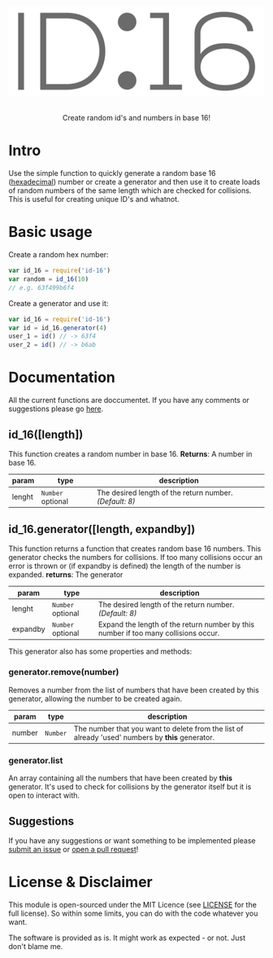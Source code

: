 <p align="center">
  <img src="assets/id-16.png" alt="id-16 logo">
  <br/><br/>
</p>
<p align="center">
   Create random id's and numbers in base 16!
</p>

# Intro
Use the simple function to quickly generate a random base 16 ([hexadecimal](https://en.wikipedia.org/wiki/Hexadecimal)) number or create a generator and then use it to create loads of random numbers of the same length which are checked for collisions. This is useful for creating unique ID's and whatnot.

# Basic usage
Create a random hex number:
```js
var id_16 = require('id-16')
var random = id_16(10)
// e.g. 63f499b6f4
```

Create a generator and use it:
```js
var id_16 = require('id-16')
var id = id_16.generator(4)
user_1 = id() // -> 63f4
user_2 = id() // -> b6ab
```

# Documentation
All the current functions are doccumentet. If you have any comments or suggestions please go [here](#suggestions).

## id_16([length])
This function creates a random number in base 16.
**Returns**: A number in base 16.

| param | type | description |
| --- | --- | ---|
| lenght | `Number` optional | The desired length of the return number.  *(Default: 8)* |

## id_16.generator([length, expandby])
This function returns a function that creates random base 16 numbers. This generator checks the numbers for collisions. If too many collisions occur an error is thrown or (if expandby is defined) the length of the number is expanded.
**returns**: The generator

| param | type | description |
| --- | --- | ---|
| lenght | `Number` optional | The desired length of the return number.  *(Default: 8)* |
| expandby | `Number` optional | Expand the length of the return number by this number if too many collisions occur.|


This generator also has some properties and methods:
### generator.remove(number)
Removes a number from the list of numbers that have been created by this generator, allowing the number to be created again.

| param | type | description |
| --- | --- | ---|
| number | `Number` | The number that you want to delete from the list of already 'used' numbers by **this** generator. |

### generator.list
An array containing all the numbers that have been created by **this** generator. It's used to check for collisions by the generator itself but it is open to interact with.

## Suggestions
If you have any suggestions or want something to be implemented please [submit an issue](/issues) or [open a pull request](/pulls)! 

# License & Disclaimer
This module is open-sourced under the MIT Licence (see [LICENSE](LICENSE) for the full license). So within some limits, you can do with the code whatever you want.

The software is provided as is. It might work as expected - or not. Just don't blame me.
